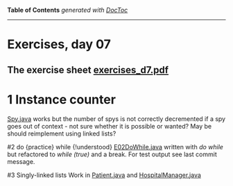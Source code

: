 **Table of Contents**  *generated with [DocToc](http://doctoc.herokuapp.com/)*


---------------------

# Exercises, day 07

## The exercise sheet [exercises_d7.pdf](exercises_d7.pdf) 


# 1 Instance counter
[Spy.java](Spy.java) works but the number of spys is not correctly decremented if a spy goes out
of context - not sure whether it is possible or wanted? May be should reimplement using linked lists?


#2 do {practice} while {!understood}
[E02DoWhile.java](E02DoWhile.java) written with *do while* but refactored to *while (true)*
and a break. For test output see last commit message.

#3 Singly-linked lists
Work in [Patient.java](Patient.java) and  [HospitalManager.java](HospitalManager.java)


